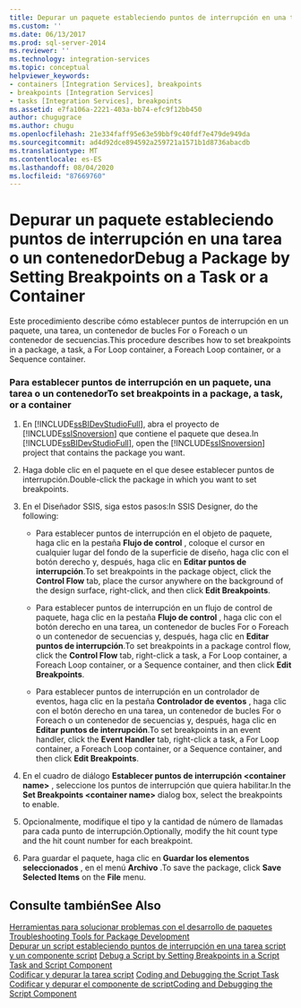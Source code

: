 ```yaml
---
title: Depurar un paquete estableciendo puntos de interrupción en una tarea o un contenedor | Microsoft Docs
ms.custom: ''
ms.date: 06/13/2017
ms.prod: sql-server-2014
ms.reviewer: ''
ms.technology: integration-services
ms.topic: conceptual
helpviewer_keywords:
- containers [Integration Services], breakpoints
- breakpoints [Integration Services]
- tasks [Integration Services], breakpoints
ms.assetid: e7fa106a-2221-403a-bb74-efc9f12bb450
author: chugugrace
ms.author: chugu
ms.openlocfilehash: 21e334faff95e63e59bbf9c40fdf7e479de949da
ms.sourcegitcommit: ad4d92dce894592a259721a1571b1d8736abacdb
ms.translationtype: MT
ms.contentlocale: es-ES
ms.lasthandoff: 08/04/2020
ms.locfileid: "87669760"
---
```

# <a name="debug-a-package-by-setting-breakpoints-on-a-task-or-a-container"></a><span data-ttu-id="eb61c-102">Depurar un paquete estableciendo puntos de interrupción en una tarea o un contenedor</span><span class="sxs-lookup"><span data-stu-id="eb61c-102">Debug a Package by Setting Breakpoints on a Task or a Container</span></span>
  <span data-ttu-id="eb61c-103">Este procedimiento describe cómo establecer puntos de interrupción en un paquete, una tarea, un contenedor de bucles For o Foreach o un contenedor de secuencias.</span><span class="sxs-lookup"><span data-stu-id="eb61c-103">This procedure describes how to set breakpoints in a package, a task, a For Loop container, a Foreach Loop container, or a Sequence container.</span></span>  
  
### <a name="to-set-breakpoints-in-a-package-a-task-or-a-container"></a><span data-ttu-id="eb61c-104">Para establecer puntos de interrupción en un paquete, una tarea o un contenedor</span><span class="sxs-lookup"><span data-stu-id="eb61c-104">To set breakpoints in a package, a task, or a container</span></span>  
  
1.  <span data-ttu-id="eb61c-105">En [!INCLUDE[ssBIDevStudioFull](../includes/ssbidevstudiofull-md.md)], abra el proyecto de [!INCLUDE[ssISnoversion](../includes/ssisnoversion-md.md)] que contiene el paquete que desea.</span><span class="sxs-lookup"><span data-stu-id="eb61c-105">In [!INCLUDE[ssBIDevStudioFull](../includes/ssbidevstudiofull-md.md)], open the [!INCLUDE[ssISnoversion](../includes/ssisnoversion-md.md)] project that contains the package you want.</span></span>  
  
2.  <span data-ttu-id="eb61c-106">Haga doble clic en el paquete en el que desee establecer puntos de interrupción.</span><span class="sxs-lookup"><span data-stu-id="eb61c-106">Double-click the package in which you want to set breakpoints.</span></span>  
  
3.  <span data-ttu-id="eb61c-107">En el Diseñador SSIS, siga estos pasos:</span><span class="sxs-lookup"><span data-stu-id="eb61c-107">In SSIS Designer, do the following:</span></span>  
  
    -   <span data-ttu-id="eb61c-108">Para establecer puntos de interrupción en el objeto de paquete, haga clic en la pestaña **Flujo de control** , coloque el cursor en cualquier lugar del fondo de la superficie de diseño, haga clic con el botón derecho y, después, haga clic en **Editar puntos de interrupción**.</span><span class="sxs-lookup"><span data-stu-id="eb61c-108">To set breakpoints in the package object, click the **Control Flow** tab, place the cursor anywhere on the background of the design surface, right-click, and then click **Edit Breakpoints**.</span></span>  
  
    -   <span data-ttu-id="eb61c-109">Para establecer puntos de interrupción en un flujo de control de paquete, haga clic en la pestaña **Flujo de control** , haga clic con el botón derecho en una tarea, un contenedor de bucles For o Foreach o un contenedor de secuencias y, después, haga clic en **Editar puntos de interrupción**.</span><span class="sxs-lookup"><span data-stu-id="eb61c-109">To set breakpoints in a package control flow, click the **Control Flow** tab, right-click a task, a For Loop container, a Foreach Loop container, or a Sequence container, and then click **Edit Breakpoints**.</span></span>  
  
    -   <span data-ttu-id="eb61c-110">Para establecer puntos de interrupción en un controlador de eventos, haga clic en la pestaña **Controlador de eventos** , haga clic con el botón derecho en una tarea, un contenedor de bucles For o Foreach o un contenedor de secuencias y, después, haga clic en **Editar puntos de interrupción**.</span><span class="sxs-lookup"><span data-stu-id="eb61c-110">To set breakpoints in an event handler, click the **Event Handler** tab, right-click a task, a For Loop container, a Foreach Loop container, or a Sequence container, and then click **Edit Breakpoints**.</span></span>  
  
4.  <span data-ttu-id="eb61c-111">En el cuadro de diálogo **Establecer puntos de interrupción \<container name>** , seleccione los puntos de interrupción que quiera habilitar.</span><span class="sxs-lookup"><span data-stu-id="eb61c-111">In the **Set Breakpoints \<container name>** dialog box, select the breakpoints to enable.</span></span>  
  
5.  <span data-ttu-id="eb61c-112">Opcionalmente, modifique el tipo y la cantidad de número de llamadas para cada punto de interrupción.</span><span class="sxs-lookup"><span data-stu-id="eb61c-112">Optionally, modify the hit count type and the hit count number for each breakpoint.</span></span>  
  
6.  <span data-ttu-id="eb61c-113">Para guardar el paquete, haga clic en **Guardar los elementos seleccionados** , en el menú **Archivo** .</span><span class="sxs-lookup"><span data-stu-id="eb61c-113">To save the package, click **Save Selected Items** on the **File** menu.</span></span>  
  
## <a name="see-also"></a><span data-ttu-id="eb61c-114">Consulte también</span><span class="sxs-lookup"><span data-stu-id="eb61c-114">See Also</span></span>  
 <span data-ttu-id="eb61c-115">[Herramientas para solucionar problemas con el desarrollo de paquetes](troubleshooting/troubleshooting-tools-for-package-development.md) </span><span class="sxs-lookup"><span data-stu-id="eb61c-115">[Troubleshooting Tools for Package Development](troubleshooting/troubleshooting-tools-for-package-development.md) </span></span>  
 <span data-ttu-id="eb61c-116">[Depurar un script estableciendo puntos de interrupción en una tarea script y un componente script](data-flow/transformations/script-component.md) </span><span class="sxs-lookup"><span data-stu-id="eb61c-116">[Debug a Script by Setting Breakpoints in a Script Task and Script Component](data-flow/transformations/script-component.md) </span></span>  
 <span data-ttu-id="eb61c-117">[Codificar y depurar la tarea script](control-flow/script-task.md) </span><span class="sxs-lookup"><span data-stu-id="eb61c-117">[Coding and Debugging the Script Task](control-flow/script-task.md) </span></span>  
 [<span data-ttu-id="eb61c-118">Codificar y depurar el componente de script</span><span class="sxs-lookup"><span data-stu-id="eb61c-118">Coding and Debugging the Script Component</span></span>](extending-packages-scripting/data-flow-script-component/coding-and-debugging-the-script-component.md)  
  
  
